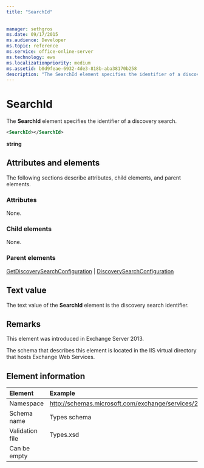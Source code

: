 ```yaml
---
title: "SearchId"
 
 
manager: sethgros
ms.date: 09/17/2015
ms.audience: Developer
ms.topic: reference
ms.service: office-online-server
ms.technology: ews
ms.localizationpriority: medium
ms.assetid: b0d9feae-6932-4de3-818b-aba38170b258
description: "The SearchId element specifies the identifier of a discovery search."
---
```


# SearchId

The **SearchId** element specifies the identifier of a discovery search. 
  
```XML
<SearchId></SearchId>
```

 **string**
## Attributes and elements

The following sections describe attributes, child elements, and parent elements.
  
### Attributes

None.
  
### Child elements

None.
  
### Parent elements

[GetDiscoverySearchConfiguration](getdiscoverysearchconfiguration.md) | [DiscoverySearchConfiguration](discoverysearchconfiguration.md)
  
## Text value

The text value of the **SearchId** element is the discovery search identifier. 
  
## Remarks

This element was introduced in Exchange Server 2013.
  
The schema that describes this element is located in the IIS virtual directory that hosts Exchange Web Services.
  
## Element information

| Element | Example |
|:-----|:-----|
|Namespace  <br/> |http://schemas.microsoft.com/exchange/services/2006/types  <br/> |
|Schema name  <br/> |Types schema  <br/> |
|Validation file  <br/> |Types.xsd  <br/> |
|Can be empty  <br/> ||
   

